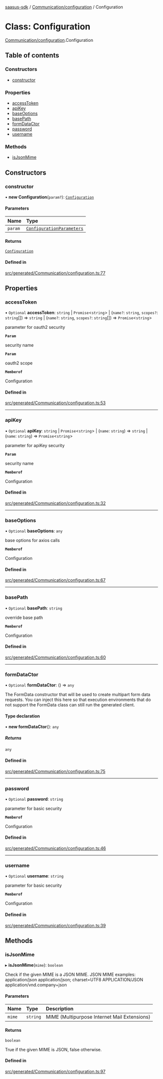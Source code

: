 [saasus-sdk](../README.md) / [Communication/configuration](../modules/Communication_configuration.md) / Configuration

# Class: Configuration

[Communication/configuration](../modules/Communication_configuration.md).Configuration

## Table of contents

### Constructors

- [constructor](Communication_configuration.Configuration.md#constructor)

### Properties

- [accessToken](Communication_configuration.Configuration.md#accesstoken)
- [apiKey](Communication_configuration.Configuration.md#apikey)
- [baseOptions](Communication_configuration.Configuration.md#baseoptions)
- [basePath](Communication_configuration.Configuration.md#basepath)
- [formDataCtor](Communication_configuration.Configuration.md#formdatactor)
- [password](Communication_configuration.Configuration.md#password)
- [username](Communication_configuration.Configuration.md#username)

### Methods

- [isJsonMime](Communication_configuration.Configuration.md#isjsonmime)

## Constructors

### constructor

• **new Configuration**(`param?`): [`Configuration`](Communication_configuration.Configuration.md)

#### Parameters

| Name | Type |
| :------ | :------ |
| `param` | [`ConfigurationParameters`](../interfaces/Communication_configuration.ConfigurationParameters.md) |

#### Returns

[`Configuration`](Communication_configuration.Configuration.md)

#### Defined in

[src/generated/Communication/configuration.ts:77](https://github.com/saasus-platform/saasus-sdk-javascript/blob/6b95732/src/generated/Communication/configuration.ts#L77)

## Properties

### accessToken

• `Optional` **accessToken**: `string` \| `Promise`\<`string`\> \| (`name?`: `string`, `scopes?`: `string`[]) => `string` \| (`name?`: `string`, `scopes?`: `string`[]) => `Promise`\<`string`\>

parameter for oauth2 security

**`Param`**

security name

**`Param`**

oauth2 scope

**`Memberof`**

Configuration

#### Defined in

[src/generated/Communication/configuration.ts:53](https://github.com/saasus-platform/saasus-sdk-javascript/blob/6b95732/src/generated/Communication/configuration.ts#L53)

___

### apiKey

• `Optional` **apiKey**: `string` \| `Promise`\<`string`\> \| (`name`: `string`) => `string` \| (`name`: `string`) => `Promise`\<`string`\>

parameter for apiKey security

**`Param`**

security name

**`Memberof`**

Configuration

#### Defined in

[src/generated/Communication/configuration.ts:32](https://github.com/saasus-platform/saasus-sdk-javascript/blob/6b95732/src/generated/Communication/configuration.ts#L32)

___

### baseOptions

• `Optional` **baseOptions**: `any`

base options for axios calls

**`Memberof`**

Configuration

#### Defined in

[src/generated/Communication/configuration.ts:67](https://github.com/saasus-platform/saasus-sdk-javascript/blob/6b95732/src/generated/Communication/configuration.ts#L67)

___

### basePath

• `Optional` **basePath**: `string`

override base path

**`Memberof`**

Configuration

#### Defined in

[src/generated/Communication/configuration.ts:60](https://github.com/saasus-platform/saasus-sdk-javascript/blob/6b95732/src/generated/Communication/configuration.ts#L60)

___

### formDataCtor

• `Optional` **formDataCtor**: () => `any`

The FormData constructor that will be used to create multipart form data
requests. You can inject this here so that execution environments that
do not support the FormData class can still run the generated client.

#### Type declaration

• **new formDataCtor**(): `any`

##### Returns

`any`

#### Defined in

[src/generated/Communication/configuration.ts:75](https://github.com/saasus-platform/saasus-sdk-javascript/blob/6b95732/src/generated/Communication/configuration.ts#L75)

___

### password

• `Optional` **password**: `string`

parameter for basic security

**`Memberof`**

Configuration

#### Defined in

[src/generated/Communication/configuration.ts:46](https://github.com/saasus-platform/saasus-sdk-javascript/blob/6b95732/src/generated/Communication/configuration.ts#L46)

___

### username

• `Optional` **username**: `string`

parameter for basic security

**`Memberof`**

Configuration

#### Defined in

[src/generated/Communication/configuration.ts:39](https://github.com/saasus-platform/saasus-sdk-javascript/blob/6b95732/src/generated/Communication/configuration.ts#L39)

## Methods

### isJsonMime

▸ **isJsonMime**(`mime`): `boolean`

Check if the given MIME is a JSON MIME.
JSON MIME examples:
  application/json
  application/json; charset=UTF8
  APPLICATION/JSON
  application/vnd.company+json

#### Parameters

| Name | Type | Description |
| :------ | :------ | :------ |
| `mime` | `string` | MIME (Multipurpose Internet Mail Extensions) |

#### Returns

`boolean`

True if the given MIME is JSON, false otherwise.

#### Defined in

[src/generated/Communication/configuration.ts:97](https://github.com/saasus-platform/saasus-sdk-javascript/blob/6b95732/src/generated/Communication/configuration.ts#L97)
